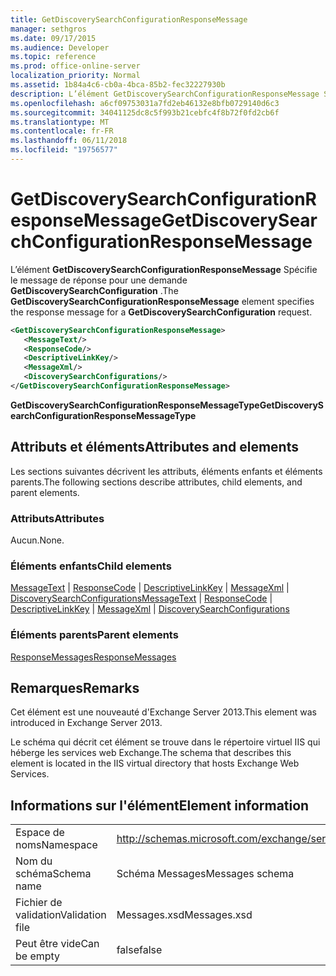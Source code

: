 ```yaml
---
title: GetDiscoverySearchConfigurationResponseMessage
manager: sethgros
ms.date: 09/17/2015
ms.audience: Developer
ms.topic: reference
ms.prod: office-online-server
localization_priority: Normal
ms.assetid: 1b84a4c6-cb0a-4bca-85b2-fec32227930b
description: L’élément GetDiscoverySearchConfigurationResponseMessage Spécifie le message de réponse pour une demande GetDiscoverySearchConfiguration.
ms.openlocfilehash: a6cf09753031a7fd2eb46132e8bfb0729140d6c3
ms.sourcegitcommit: 34041125dc8c5f993b21cebfc4f8b72f0fd2cb6f
ms.translationtype: MT
ms.contentlocale: fr-FR
ms.lasthandoff: 06/11/2018
ms.locfileid: "19756577"
---
```

# <a name="getdiscoverysearchconfigurationresponsemessage"></a><span data-ttu-id="a6e2c-103">GetDiscoverySearchConfigurationResponseMessage</span><span class="sxs-lookup"><span data-stu-id="a6e2c-103">GetDiscoverySearchConfigurationResponseMessage</span></span>

<span data-ttu-id="a6e2c-104">L’élément **GetDiscoverySearchConfigurationResponseMessage** Spécifie le message de réponse pour une demande **GetDiscoverySearchConfiguration** .</span><span class="sxs-lookup"><span data-stu-id="a6e2c-104">The **GetDiscoverySearchConfigurationResponseMessage** element specifies the response message for a **GetDiscoverySearchConfiguration** request.</span></span> 
  
```XML
<GetDiscoverySearchConfigurationResponseMessage>
   <MessageText/>
   <ResponseCode/>
   <DescriptiveLinkKey/>
   <MessageXml/>
   <DiscoverySearchConfigurations/>
</GetDiscoverySearchConfigurationResponseMessage>
```

 <span data-ttu-id="a6e2c-105">**GetDiscoverySearchConfigurationResponseMessageType**</span><span class="sxs-lookup"><span data-stu-id="a6e2c-105">**GetDiscoverySearchConfigurationResponseMessageType**</span></span>
## <a name="attributes-and-elements"></a><span data-ttu-id="a6e2c-106">Attributs et éléments</span><span class="sxs-lookup"><span data-stu-id="a6e2c-106">Attributes and elements</span></span>

<span data-ttu-id="a6e2c-107">Les sections suivantes décrivent les attributs, éléments enfants et éléments parents.</span><span class="sxs-lookup"><span data-stu-id="a6e2c-107">The following sections describe attributes, child elements, and parent elements.</span></span>
  
### <a name="attributes"></a><span data-ttu-id="a6e2c-108">Attributs</span><span class="sxs-lookup"><span data-stu-id="a6e2c-108">Attributes</span></span>

<span data-ttu-id="a6e2c-109">Aucun.</span><span class="sxs-lookup"><span data-stu-id="a6e2c-109">None.</span></span>
  
### <a name="child-elements"></a><span data-ttu-id="a6e2c-110">Éléments enfants</span><span class="sxs-lookup"><span data-stu-id="a6e2c-110">Child elements</span></span>

<span data-ttu-id="a6e2c-111">[MessageText](messagetext.md) | [ResponseCode](responsecode.md) | [DescriptiveLinkKey](descriptivelinkkey.md) | [MessageXml](messagexml.md) | [DiscoverySearchConfigurations](discoverysearchconfigurations.md)</span><span class="sxs-lookup"><span data-stu-id="a6e2c-111">[MessageText](messagetext.md) | [ResponseCode](responsecode.md) | [DescriptiveLinkKey](descriptivelinkkey.md) | [MessageXml](messagexml.md) | [DiscoverySearchConfigurations](discoverysearchconfigurations.md)</span></span>
  
### <a name="parent-elements"></a><span data-ttu-id="a6e2c-112">Éléments parents</span><span class="sxs-lookup"><span data-stu-id="a6e2c-112">Parent elements</span></span>

[<span data-ttu-id="a6e2c-113">ResponseMessages</span><span class="sxs-lookup"><span data-stu-id="a6e2c-113">ResponseMessages</span></span>](responsemessages.md)
  
## <a name="remarks"></a><span data-ttu-id="a6e2c-114">Remarques</span><span class="sxs-lookup"><span data-stu-id="a6e2c-114">Remarks</span></span>

<span data-ttu-id="a6e2c-115">Cet élément est une nouveauté d'Exchange Server 2013.</span><span class="sxs-lookup"><span data-stu-id="a6e2c-115">This element was introduced in Exchange Server 2013.</span></span>
  
<span data-ttu-id="a6e2c-116">Le schéma qui décrit cet élément se trouve dans le répertoire virtuel IIS qui héberge les services web Exchange.</span><span class="sxs-lookup"><span data-stu-id="a6e2c-116">The schema that describes this element is located in the IIS virtual directory that hosts Exchange Web Services.</span></span>
  
## <a name="element-information"></a><span data-ttu-id="a6e2c-117">Informations sur l'élément</span><span class="sxs-lookup"><span data-stu-id="a6e2c-117">Element information</span></span>

|||
|:-----|:-----|
|<span data-ttu-id="a6e2c-118">Espace de noms</span><span class="sxs-lookup"><span data-stu-id="a6e2c-118">Namespace</span></span>  <br/> |http://schemas.microsoft.com/exchange/services/2006/messages  <br/> |
|<span data-ttu-id="a6e2c-119">Nom du schéma</span><span class="sxs-lookup"><span data-stu-id="a6e2c-119">Schema name</span></span>  <br/> |<span data-ttu-id="a6e2c-120">Schéma Messages</span><span class="sxs-lookup"><span data-stu-id="a6e2c-120">Messages schema</span></span>  <br/> |
|<span data-ttu-id="a6e2c-121">Fichier de validation</span><span class="sxs-lookup"><span data-stu-id="a6e2c-121">Validation file</span></span>  <br/> |<span data-ttu-id="a6e2c-122">Messages.xsd</span><span class="sxs-lookup"><span data-stu-id="a6e2c-122">Messages.xsd</span></span>  <br/> |
|<span data-ttu-id="a6e2c-123">Peut être vide</span><span class="sxs-lookup"><span data-stu-id="a6e2c-123">Can be empty</span></span>  <br/> |<span data-ttu-id="a6e2c-124">false</span><span class="sxs-lookup"><span data-stu-id="a6e2c-124">false</span></span>  <br/> |
   

